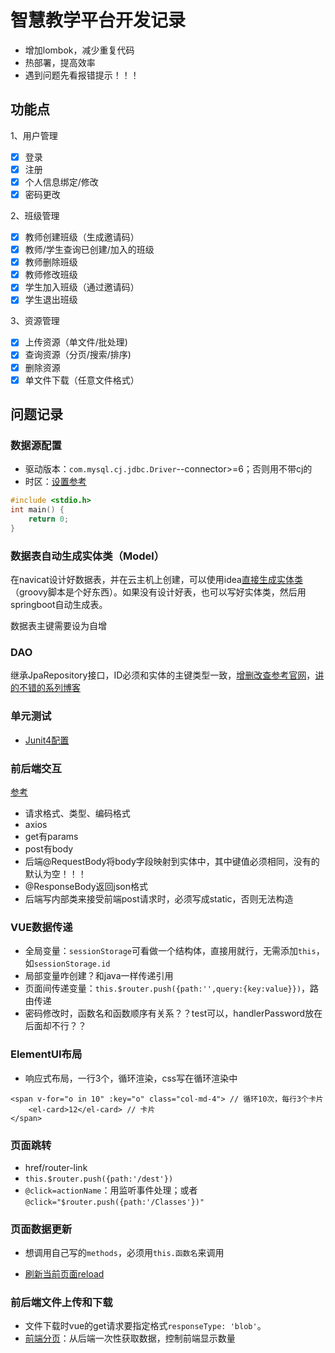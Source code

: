 # 智慧教学平台开发记录

+ 增加lombok，减少重复代码
+ 热部署，提高效率
+ 遇到问题先看报错提示！！！

## 功能点

1、用户管理

- [x] 登录
- [x] 注册
- [x] 个人信息绑定/修改
- [x] 密码更改

2、班级管理

- [x] 教师创建班级（生成邀请码）
- [x] 教师/学生查询已创建/加入的班级
- [x] 教师删除班级
- [x] 教师修改班级
- [x] 学生加入班级（通过邀请码）
- [x] 学生退出班级

3、资源管理

- [x] 上传资源（单文件/批处理)
- [x] 查询资源（分页/搜索/排序)
- [x] 删除资源
- [x] 单文件下载（任意文件格式）

## 问题记录

### 数据源配置

+ 驱动版本：`com.mysql.cj.jdbc.Driver`--connector>=6；否则用不带cj的
+ 时区：[设置参考](https://blog.csdn.net/superdangbo/article/details/78732700)

```c
#include <stdio.h>
int main() {
	return 0;
}
```



### 数据表自动生成实体类（Model）

在navicat设计好数据表，并在云主机上创建，可以使用idea[直接生成实体类](https://blog.csdn.net/qq_34371461/article/details/80571281#commentBox)（groovy脚本是个好东西）。如果没有设计好表，也可以写好实体类，然后用springboot自动生成表。

数据表主键需要设为自增


### DAO

继承JpaRepository接口，ID必须和实体的主键类型一致，[增删改查参考官网](https://docs.spring.io/spring-data/jpa/docs/2.2.2.RELEASE/reference/html/#jpa.java-config)，[讲的不错的系列博客](https://blog.csdn.net/ljk126wy/article/details/82819948)

### 单元测试

+ [Junit4配置](https://blog.csdn.net/weixin_39800144/article/details/79241620)

### 前后端交互

[参考](https://blog.csdn.net/justry_deng/article/details/80972817)

+ 请求格式、类型、编码格式
+ axios
+ get有params
+ post有body
+ 后端@RequestBody将body字段映射到实体中，其中键值必须相同，没有的默认为空！！！
+ @ResponseBody返回json格式
+ 后端写内部类来接受前端post请求时，必须写成static，否则无法构造

### VUE数据传递

+ 全局变量：`sessionStorage`可看做一个结构体，直接用就行，无需添加`this`，如`sessionStorage.id`
+ 局部变量咋创建？和java一样传递引用
+ 页面间传递变量：`this.$router.push({path:'',query:{key:value}})`，路由传递
+ 密码修改时，函数名和函数顺序有关系？？test可以，handlerPassword放在后面却不行？？

### ElementUI布局

+ 响应式布局，一行3个，循环渲染，css写在循环渲染中

```vue
<span v-for="o in 10" :key="o" class="col-md-4"> // 循环10次，每行3个卡片
    <el-card>12</el-card> // 卡片
</span>
```

### 页面跳转

+ href/router-link
+ `this.$router.push({path:'/dest'})`
+ `@click=actionName`：用监听事件处理；或者`@click="$router.push({path:'/Classes'})"`

### 页面数据更新

+ 想调用自己写的`methods`，必须用`this.函数名`来调用

+ [刷新当前页面reload](https://segmentfault.com/a/1190000017007631)

### 前后端文件上传和下载

+ 文件下载时vue的get请求要指定格式`responseType: 'blob'`。
+ [前端分页](https://blog.csdn.net/weixin_37695006/article/details/85319527)：从后端一次性获取数据，控制前端显示数量

  